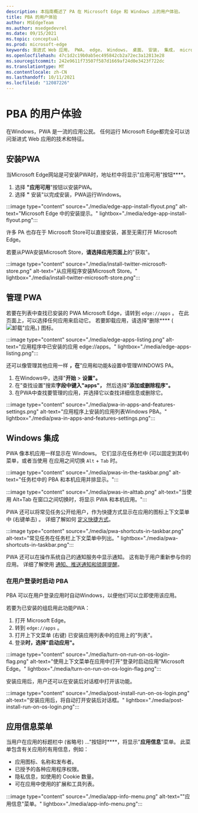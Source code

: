 ```yaml
---
description: 本指南概述了 PA 在 Microsoft Edge 和 Windows 上的用户体验。
title: PBA 的用户体验
author: MSEdgeTeam
ms.author: msedgedevrel
ms.date: 09/15/2021
ms.topic: conceptual
ms.prod: microsoft-edge
keywords: 渐进式 Web 应用， PWA， edge， Windows， 桌面， 安装， 集成， microsoft store， ux
ms.openlocfilehash: 47c1d2c19b0ab5ec495842cb2a72ec3a12813e28
ms.sourcegitcommit: 242e9611f73507f587d1669af24d0e3423f722dc
ms.translationtype: MT
ms.contentlocale: zh-CN
ms.lasthandoff: 10/11/2021
ms.locfileid: "12087226"
---
```

# <a name="the-user-experience-of-pwas"></a>PBA 的用户体验

在Windows，PWA 是一流的应用公民。  任何运行 Microsoft Edge都完全可以访问渐进式 Web 应用的技术和特征。


<!-- ====================================================================== -->
## <a name="installing-a-pwa"></a>安装PWA

当Microsoft Edge网站是可安装PWA时，地址栏中将显示"应用可用"按钮****。

1.  选择 **"应用可用**"按钮以安装PWA。
1.  选择 **"** 安装"以完成安装，PWA运行Windows。

:::image type="content" source="./media/edge-app-install-flyout.png" alt-text="Microsoft Edge 中的安装提示。" lightbox="./media/edge-app-install-flyout.png":::

许多 PA 也存在于 Microsoft Store可以直接安装，甚至无需打开 Microsoft Edge。

若要从PWA安装Microsoft Store，**请选择应用页面上**的"获取"。

:::image type="content" source="./media/install-twitter-microsoft-store.png" alt-text="从应用程序安装Microsoft Store。" lightbox="./media/install-twitter-microsoft-store.png":::


<!-- ====================================================================== -->
## <a name="managing-pwas"></a>管理 PWA

若要在列表中查找已安装的 PWA Microsoft Edge，请转到 `edge://apps` 。  在此页面上，可以选择任何应用来启动它。  若要卸载应用，请选择"删除**** (![ 卸载"应用。) ](./media/uninstall-app-button.png) 图标。

:::image type="content" source="./media/edge-apps-listing.png" alt-text="应用程序中已安装的应用 edge://apps。" lightbox="./media/edge-apps-listing.png":::

还可以像管理其他应用一样 **，在**"应用和功能&设置中管理WINDOWS PA。

1.  在Windows中，选择"**开始**  >  **设置"。**
1.  在"查找设置"搜索**字段中键入"apps"，** 然后选择"**添加或删除程序"。**
1.  在PWA中查找要管理的应用，并选择它以查找详细信息或删除它。

:::image type="content" source="./media/pwa-in-apps-and-features-settings.png" alt-text="应用程序上安装的应用列表Windows PBA。" lightbox="./media/pwa-in-apps-and-features-settings.png":::


<!-- ====================================================================== -->
## <a name="windows-integration"></a>Windows 集成

PWA 像本机应用一样显示在 Windows。 它们显示在任务栏中 (可以固定到其中) 菜单，或者当使用 在应用之间切换 `Alt` + `Tab` 时。

:::image type="content" source="./media/pwas-in-the-taskbar.png" alt-text="任务栏中的 PBA 和本机应用并排显示。":::

:::image type="content" source="./media/pwas-in-alttab.png" alt-text="当使用 Alt+Tab 在窗口之间切换时，将显示 PWA 和本机应用。":::

PWA 还可以将常见任务公开给用户，作为快捷方式显示在应用的图标上下文菜单中 (右键单击) 。 详细了解如何 [定义快捷方式](./how-to/shortcuts.md)。

:::image type="content" source="./media/pwa-shortcuts-in-taskbar.png" alt-text="常见任务在任务栏上下文菜单中列出。" lightbox="./media/pwa-shortcuts-in-taskbar.png":::

PWA 还可以在操作系统自己的通知服务中显示通知。 这有助于用户重新参与你的应用。 详细了解使用 [通知、推送通知和锁屏提醒](./how-to/notifications-badges.md)。

### <a name="starting-pwas-when-the-user-logs-in"></a>在用户登录时启动 PBA

PBA 可以在用户登录应用时自动Windows，以便他们可以立即使用该应用。

若要为已安装的组启用此功能PWA：

1.  打开 Microsoft Edge。
1.  转到 `edge://apps` 。
1.  打开上下文菜单 (右键) 已安装应用列表中的应用上的"列表"。
1.  登录**时，选择"启动应用"。**

:::image type="content" source="./media/turn-on-run-on-os-login-flag.png" alt-text="使用上下文菜单在应用中打开&quot;登录时启动应用&quot;Microsoft Edge。" lightbox="./media/turn-on-run-on-os-login-flag.png":::

安装应用后，用户还可以在安装后对话框中打开该功能。

:::image type="content" source="./media/post-install-run-on-os-login.png" alt-text="安装应用后，将自动打开安装后对话框。" lightbox="./media/post-install-run-on-os-login.png":::


<!-- ====================================================================== -->
## <a name="app-info-menu"></a>应用信息菜单

当用户在应用的标题栏中 (省略号) ..."按钮时****，将显示"**应用信息**"菜单。 此菜单包含有关应用的有用信息，例如：

*  应用图标、名称和发布者。
*  已授予的各种应用程序权限。
*  隐私信息，如使用的 Cookie 数量。
*  可在应用中使用的扩展和工具列表。

:::image type="content" source="./media/app-info-menu.png" alt-text="&quot;应用信息&quot;菜单。" lightbox="./media/app-info-menu.png":::
